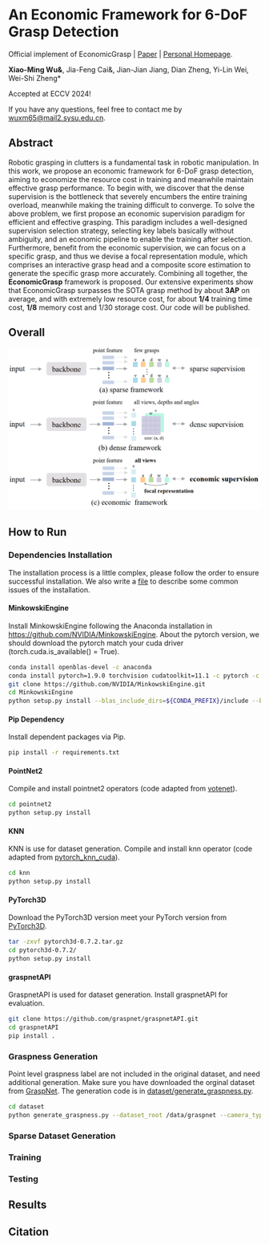 # An Economic Framework for 6-DoF Grasp Detection

Official implement of EconomicGrasp | [Paper]() | [Personal Homepage](https://dravenalg.github.io/).

**Xiao-Ming Wu&**, Jia-Feng Cai&, Jian-Jian Jiang, Dian Zheng, Yi-Lin Wei, Wei-Shi Zheng*

Accepted at ECCV 2024!

If you have any questions, feel free to contact me by wuxm65@mail2.sysu.edu.cn.

## Abstract

 Robotic grasping in clutters is a fundamental task in robotic manipulation. In this work, we propose an economic framework for 6-DoF grasp detection, aiming to economize the resource cost in training and meanwhile maintain effective grasp performance. To begin with, we discover that the dense supervision is the bottleneck that severely encumbers the entire training overload, meanwhile making the training difficult to converge. To solve the above problem, we first propose an economic supervision paradigm for efficient and effective grasping. This paradigm includes a well-designed supervision selection strategy, selecting key labels basically without ambiguity, and an economic pipeline to enable the training after selection. Furthermore, benefit from the economic supervision, we can focus on a specific grasp, and thus we devise a focal representation module, which comprises an interactive grasp head and a composite score estimation to generate the specific grasp more accurately. Combining all together, the **EconomicGrasp** framework is proposed. Our extensive experiments show that EconomicGrasp surpasses the SOTA grasp method by about **3AP** on average, and with extremely low resource cost, for about **1/4** training time cost, **1/8** memory cost and 1/30 storage cost. Our code will be published.

## Overall

![model_framework](imgs/framework.png)

## How to Run

### Dependencies Installation

The installation process is a little complex, please follow the order to ensure successful installation. We also write a [file](common_issues.md) to describe some common issues of the installation.

#### MinkowskiEngine

Install MinkowskiEngine following the Anaconda installation in https://github.com/NVIDIA/MinkowskiEngine.
About the pytorch version, we should download the pytorch match your cuda driver (torch.cuda.is_available() = True).

```bash
conda install openblas-devel -c anaconda
conda install pytorch=1.9.0 torchvision cudatoolkit=11.1 -c pytorch -c nvidia
git clone https://github.com/NVIDIA/MinkowskiEngine.git
cd MinkowskiEngine
python setup.py install --blas_include_dirs=${CONDA_PREFIX}/include --blas=openblas
```

#### Pip Dependency

Install dependent packages via Pip.

```bash
pip install -r requirements.txt
```

#### PointNet2

Compile and install pointnet2 operators (code adapted from [votenet](https://github.com/facebookresearch/votenet)).

```bash
cd pointnet2
python setup.py install
```

#### KNN 

KNN is use for dataset generation. Compile and install knn operator (code adapted from [pytorch_knn_cuda](https://github.com/chrischoy/pytorch_knn_cuda)).

```bash
cd knn
python setup.py install
```

#### PyTorch3D

Download the PyTorch3D version meet your PyTorch version from [PyTorch3D](https://github.com/facebookresearch/pytorch3d/releases).

```bash
tar -zxvf pytorch3d-0.7.2.tar.gz
cd pytorch3d-0.7.2/
python setup.py install
```

#### graspnetAPI 

GraspnetAPI is used for dataset generation. Install graspnetAPI for evaluation.

```bash
git clone https://github.com/graspnet/graspnetAPI.git
cd graspnetAPI
pip install .
```

### Graspness Generation

Point level graspness label are not included in the original dataset, and need additional generation. Make sure you have downloaded the orginal dataset from [GraspNet](https://graspnet.net/). The generation code is in [dataset/generate_graspness.py](dataset/generate_graspness.py).
```bash
cd dataset
python generate_graspness.py --dataset_root /data/graspnet --camera_type kinect
```

### Sparse Dataset Generation

### Training

### Testing

## Results


## Citation
```
